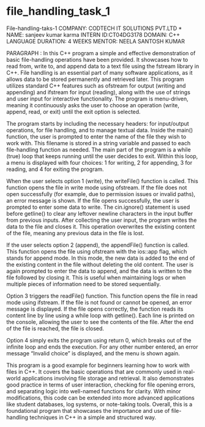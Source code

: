 # file_handling_task_1
File-handling-taks-1
COMPANY: CODTECH IT SOLUTIONS PVT.LTD *
NAME: sanjeev kumar karma 
INTERN ID:CT04DG3178
DOMAIN: C++ LANGUAGE 
DURATION: 4 WEEKS
MENTOR: NEELA SANTOSH KUMAR 


PARAGRAPH : In this C++ program a simple and effective demonstration of basic file-handling operations have been provided. It showcases how to read from, write to, and append data to a text file using the fstream library in C++. File handling is an essential part of many software applications, as it allows data to be stored permanently and retrieved later. This program utilizes standard C++ features such as ofstream for output (writing and appending) and ifstream for input (reading), along with the use of strings and user input for interactive functionality. The program is menu-driven, meaning it continuously asks the user to choose an operation (write, append, read, or exit) until the exit option is selected.

The program starts by including the necessary headers: for input/output operations, for file handling, and to manage textual data. Inside the main() function, the user is prompted to enter the name of the file they wish to work with. This filename is stored in a string variable and passed to each file-handling function as needed. The main part of the program is a while (true) loop that keeps running until the user decides to exit. Within this loop, a menu is displayed with four choices: 1 for writing, 2 for appending, 3 for reading, and 4 for exiting the program.

When the user selects option 1 (write), the writeFile() function is called. This function opens the file in write mode using ofstream. If the file does not open successfully (for example, due to permission issues or invalid paths), an error message is shown. If the file opens successfully, the user is prompted to enter some data to write. The cin.ignore() statement is used before getline() to clear any leftover newline characters in the input buffer from previous inputs. After collecting the user input, the program writes the data to the file and closes it. This operation overwrites the existing content of the file, meaning any previous data in the file is lost.

If the user selects option 2 (append), the appendFile() function is called. This function opens the file using ofstream with the ios::app flag, which stands for append mode. In this mode, the new data is added to the end of the existing content in the file without deleting the old content. The user is again prompted to enter the data to append, and the data is written to the file followed by closing it. This is useful when maintaining logs or when multiple pieces of information need to be stored sequentially.

Option 3 triggers the readFile() function. This function opens the file in read mode using ifstream. If the file is not found or cannot be opened, an error message is displayed. If the file opens correctly, the function reads its content line by line using a while loop with getline(). Each line is printed on the console, allowing the user to see the contents of the file. After the end of the file is reached, the file is closed.

Option 4 simply exits the program using return 0, which breaks out of the infinite loop and ends the execution. For any other number entered, an error message “Invalid choice” is displayed, and the menu is shown again.

This program is a good example for beginners learning how to work with files in C++. It covers the basic operations that are commonly used in real-world applications involving file storage and retrieval. It also demonstrates good practice in terms of user interaction, checking for file opening errors, and separating logic into well-named functions for clarity. With minor modifications, this code can be extended into more advanced applications like student databases, log systems, or note-taking tools. Overall, this is a foundational program that showcases the importance and use of file-handling techniques in C++ in a simple and structured way.


